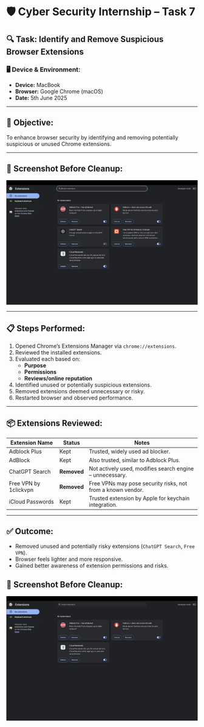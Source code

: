 # 🛡️ Cyber Security Internship – Task 7

## 🔍 Task: Identify and Remove Suspicious Browser Extensions

### 🖥️ Device & Environment:
- **Device:** MacBook
- **Browser:** Google Chrome (macOS)
- **Date:** 5th June 2025

---

## 🎯 Objective:
To enhance browser security by identifying and removing potentially suspicious or unused Chrome extensions.

---

## 📸 Screenshot Before Cleanup:

![Chrome Extensions Screenshot](Screenshot_exetention1.png)

---

## 📋 Steps Performed:

1. Opened Chrome’s Extensions Manager via `chrome://extensions`.
2. Reviewed the installed extensions.
3. Evaluated each based on:
   - **Purpose**
   - **Permissions**
   - **Reviews/online reputation**
4. Identified unused or potentially suspicious extensions.
5. Removed extensions deemed unnecessary or risky.
6. Restarted browser and observed performance.

---

## 📦 Extensions Reviewed:

| Extension Name             | Status     | Notes                                                       |
|---------------------------|------------|-------------------------------------------------------------|
| Adblock Plus              | Kept       | Trusted, widely used ad blocker.                           |
| AdBlock                   | Kept       | Also trusted, similar to Adblock Plus.                     |
| ChatGPT Search            | **Removed**| Not actively used, modifies search engine – unnecessary.   |
| Free VPN by 1clickvpn     | **Removed**| Free VPNs may pose security risks, not from a known vendor.|
| iCloud Passwords          | Kept       | Trusted extension by Apple for keychain integration.       |

---

## ✅ Outcome:
- Removed unused and potentially risky extensions (`ChatGPT Search`, `Free VPN`).
- Browser feels lighter and more responsive.
- Gained better awareness of extension permissions and risks.


## 📸 Screenshot Before Cleanup:

![Chrome Extensions Screenshot](Screenshot_exetention2.png)

